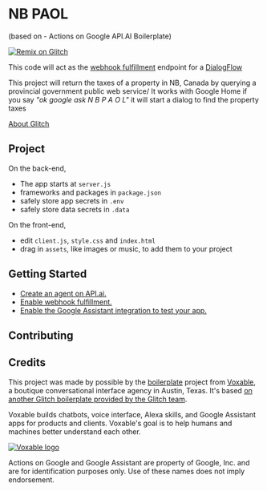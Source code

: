# NB PAOL
(based on - Actions on Google API.AI Boilerplate)


<a href="https://glitch.com/~actions-on-google-api-ai-boilerplate">
  <img src="https://cdn.rawgit.com/j-f1/nails-example/f97c8590/glitch-badge.svg" alt="Remix on Glitch">
</a>

This code will act as the [webhook fulfillment](https://docs.api.ai/docs/webhook) endpoint for a [DialogFlow](https://console.dialogflow.com) 

This project will return the taxes of a property in NB, Canada by querying a provincial government public web service/ It works with Google Home if you say *"ok google ask N B P A O L"* it will start a dialog to find the property taxes

<!-- [Work Flow](https://drive.google.com/file/d/1nB9Ej2tU7lEbJvR39t49EQjLhnO6b0tg/view?usp=sharing) -->

[About Glitch](https://glitch.com/about)

## Project

On the back-end,
- The app starts at `server.js`
- frameworks and packages in `package.json`
- safely store app secrets in `.env`
- safely store data secrets in `.data`

On the front-end,
- edit `client.js`, `style.css` and `index.html`
- drag in `assets`, like images or music, to add them to your project

## Getting Started

* [Create an agent on API.ai.](https://developers.google.com/actions/apiai/tutorials/google-facts)
* [Enable webhook fulfillment.](https://docs.api.ai/docs/webhook)
* [Enable the Google Assistant integration to test your app.](https://developers.google.com/actions/apiai/submit-app#test_your_app_in_the_actions_simulator)

## Contributing

## Credits

This project was made by possible by the [boilerplate](https://glitch.com/~actions-on-google-api-ai-boilerplate) project from [Voxable](https://voxable.io), a boutique conversational interface agency in Austin, Texas. It's based [on another Glitch boilerplate provided by the Glitch team](https://glitch.com/~google-home). 

Voxable builds chatbots, voice interface, Alexa skills, and Google Assistant apps for products and clients. Voxable's goal is to help humans and machines better understand each other.

<a href="https://voxable.io"><img title="Voxable logo" src="https://cdn.glitch.com/216ad9f8-8b2b-4a63-b11a-675087c02c37%2Fvoxable-logo.png?1495696923680" /></a>

Actions on Google and Google Assistant are property of Google, Inc. and are for identification purposes only. Use of these names does not imply endorsement.
